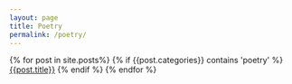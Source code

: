 ```yaml
---
layout: page
title: Poetry
permalink: /poetry/
---
```

{% for post in site.posts%}
{% if {{post.categories}} contains 'poetry' %}
[{{post.title}}]({{site.baseurl}}{{post.url}})
{% endif %}
{% endfor %}